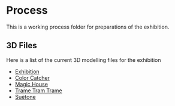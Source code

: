 # Process
This is a working process folder for preparations of the exhibition.

## 3D Files
Here is a list of the current 3D modelling files for the exhibition

- [Exhibition](http://...)
- [Color Catcher](https://github.com/)
- [Magic House](https://github.com/pensthiel/head-md-future-of-drawing/expo/3d)
- [Trame Tram Trame](https://github.com/)
- [Suètone](https://github.com/)

